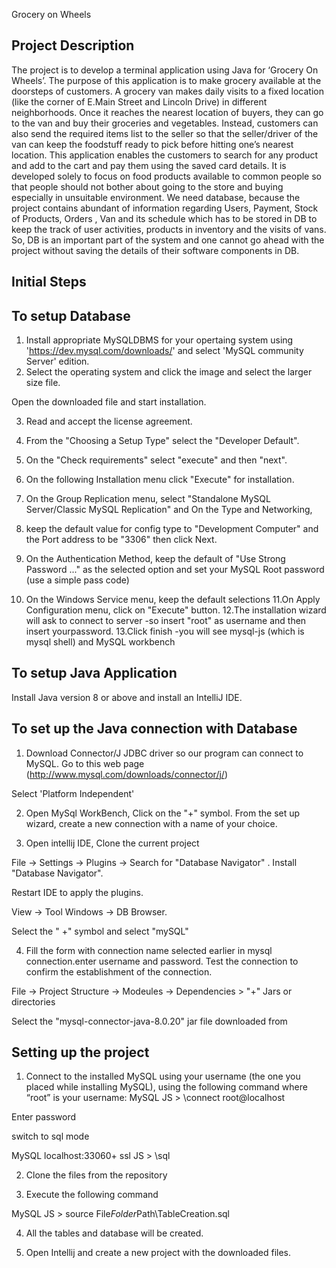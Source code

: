 Grocery on Wheels


Project Description
-----------------------------
The project is to develop a terminal application using Java for ‘Grocery On Wheels’. The purpose of this
application is to make grocery available at the doorsteps of customers. A grocery van makes daily visits
to a fixed location (like the corner of E.Main Street and Lincoln Drive) in different neighborhoods. Once
it reaches the nearest location of buyers, they can go to the van and buy their groceries and vegetables.
Instead, customers can also send the required items list to the seller so that the seller/driver of the van can
keep the foodstuff ready to pick before hitting one’s nearest location.
This application enables the customers to search for any product and add to the cart and pay them using the
saved card details. It is developed solely to focus on food products available to common people so that
people should not bother about going to the store and buying especially in unsuitable environment.
We need database, because the project contains abundant of information regarding Users, Payment, Stock
of Products, Orders , Van and its schedule which has to be stored in DB to keep the track of user activities,
products in inventory and the visits of vans. So, DB is an important part of the system and one cannot go
ahead with the project without saving the details of their software components in DB.

Initial Steps
------------

To setup Database
-------------------
1. Install appropriate MySQLDBMS for your opertaing system using 'https://dev.mysql.com/downloads/' and select 'MySQL community Server' edition.
2. Select the operating system and click the image and select the larger size file. 

Open the downloaded file and start installation.

3. Read and accept the license agreement.

4. From the "Choosing a Setup Type" select the "Developer Default".

5. On the "Check requirements" select "execute" and then "next".

6. On the following Installation menu click "Execute" for installation.
7. On the Group Replication menu, select "Standalone MySQL Server/Classic MySQL Replication" and On the Type and Networking, 
8. keep the default value for config type to "Development Computer" and the Port address to be "3306" then click Next.
9. On the Authentication Method, keep the default of "Use Strong Password ..." as the selected option and set your MySQL Root password (use a simple pass code)
10. On the Windows Service menu, keep the default selections
11.On Apply Configuration menu, click on "Execute" button.
12.The installation wizard will ask to connect to server -so insert "root" as username and then insert yourpassword.
13.Click finish -you will see mysql-js (which is mysql shell) and MySQL workbench



To setup Java Application
----------------------------
Install Java version 8 or above and install an IntelliJ IDE.

To set up the Java connection with Database
-----------------------------------------------

1. Download Connector/J JDBC driver so our program can connect to MySQL. Go to this web page (http://www.mysql.com/downloads/connector/j/)

Select 'Platform Independent'

2. Open MySql WorkBench, Click on the "+" symbol.
From the set up wizard,  create a new connection with a name of your choice.

3. Open intellij IDE, Clone the current project

File -> Settings -> Plugins -> Search for "Database Navigator" . Install "Database Navigator".

Restart IDE to apply the plugins.

View -> Tool Windows -> DB Browser.

Select the " +" symbol and select "mySQL" 

4. Fill the form with connection name selected earlier in mysql connection.enter username and password.
Test the connection to confirm the establishment of the connection.

File -> Project Structure -> Modeules -> Dependencies > "+" Jars or directories 

Select the "mysql-connector-java-8.0.20" jar file downloaded from 



Setting up the project
----------------------
1. Connect to the installed MySQL using your username (the one you placed while installing MySQL), using the following command where “root” is your username: 
 MySQL  JS > \connect root@localhost

Enter password

switch to sql mode

 MySQL  localhost:33060+ ssl  JS > \sql

2. Clone the files from the repository

3. Execute the following command

 MySQL  JS > source File$Folder$Path\TableCreation.sql

4. All the tables and database will be created.

5. Open Intellij and create a new project with the downloaded files.
